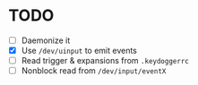 # TODO
- [ ] Daemonize it
- [x] Use `/dev/uinput` to emit events
- [ ] Read trigger & expansions from `.keydoggerrc`
- [ ] Nonblock read from `/dev/input/eventX`
